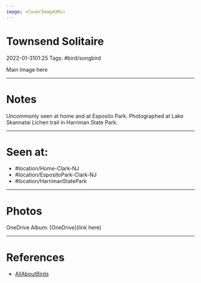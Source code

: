 ```yaml
---
image: <CoverImageURL>
---
```


# Townsend Solitaire
2022-01-3101:25
Tags: #bird/songbird


Main Image here


---------------------------------------------------------------
# **Notes**
Uncommonly seen at home and at Esposito Park. Photographed at Lake Skannatai Lichen trail in Harriman State Park.

---------------------------------------------------------------
# Seen at:
-   #location/Home-Clark-NJ 
-   #location/EspositoPark-Clark-NJ
-   #location/HarrimanStatePark 

---------------------------------------------------------------
# **Photos**
OneDrive Album: [OneDrive](link here)

---------------------------------------------------------------
# References
- [AllAboutBirds](https://www.allaboutbirds.org/guide/Townsends_Solitaire/id)
